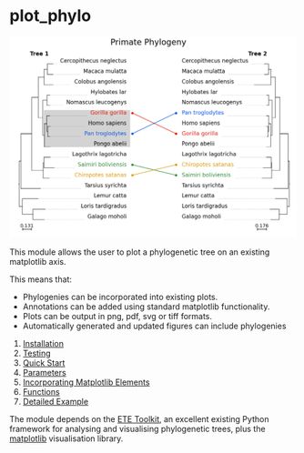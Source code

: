 # plot_phylo
![Illustration](pages/examples/layered.png "Illustration")

This module allows the user to plot a phylogenetic tree on an existing matplotlib axis.

This means that:
* Phylogenies can be incorporated into existing plots.
* Annotations can be added using standard matplotlib functionality.
* Plots can be output in png, pdf, svg or tiff formats.
* Automatically generated and updated figures can include phylogenies

1. [Installation](pages/installation.md)
2. [Testing](pages/testing.md)
3. [Quick Start](pages/quickstart.md)
4. [Parameters](pages/parameters.md)
5. [Incorporating Matplotlib Elements](pages/matplotlib.md)
6. [Functions](pages/functions.html)
7. [Detailed Example](pages/detailed.md)

The module depends on the [ETE Toolkit](http://etetoolkit.org/), an excellent existing Python framework for analysing and visualising phylogenetic trees, plus the [matplotlib](https://matplotlib.org/) visualisation library.
